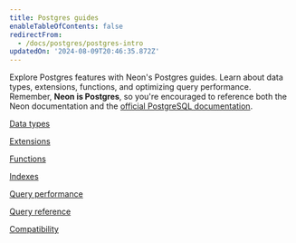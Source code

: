 ```yaml
---
title: Postgres guides
enableTableOfContents: false
redirectFrom:
  - /docs/postgres/postgres-intro
updatedOn: '2024-08-09T20:46:35.872Z'
---
```


Explore Postgres features with Neon's Postgres guides. Learn about data types, extensions, functions, and optimizing query performance. Remember, **Neon is Postgres**, so you're encouraged to reference both the Neon documentation and the [official PostgreSQL documentation](https://www.postgresql.org/docs/current/).

<DetailIconCards>

<a href="/docs/data-types/introduction" description="Learn about commonly-used Postgres data types" icon="database">Data types</a>

<a href="/docs/extensions/extensions-intro" description="Level up your database with our many supported Postgres extensions" icon="app-store">Extensions</a>

<a href="/docs/functions/introduction" description="Learn about commonly-used Postgres functions" icon="code">Functions</a>

<a href="/docs/postgresql/index-types" description="Optimize query performance with indexes in Postgres" icon="setup">Indexes</a>

<a href="/docs/postgresql/query-performance" description="Strategies for optimizing Postgres query performance" icon="perfomance">Query performance</a>

<a href="/docs/postgresql/query-reference" description="Find examples of commonly-used Postgres queries for basic to advanced operations" icon="research">Query reference</a>

<a href="/docs/reference/compatibility" description="Learn about Neon as a managed Postgres service" icon="puzzle">Compatibility</a>

</DetailIconCards>
